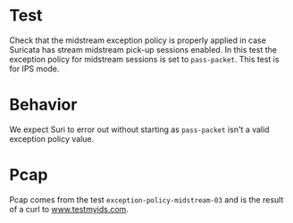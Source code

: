 # Test

Check that the midstream exception policy is properly applied in case Suricata
has stream midstream pick-up sessions enabled. In this test the exception policy
for midstream sessions is set to ``pass-packet``. This test is for IPS mode.

# Behavior

We expect Suri to error out without starting as ``pass-packet`` isn't a valid
exception policy value.


# Pcap

Pcap comes from the test ``exception-policy-midstream-03`` and is the result of a
curl to www.testmyids.com.
